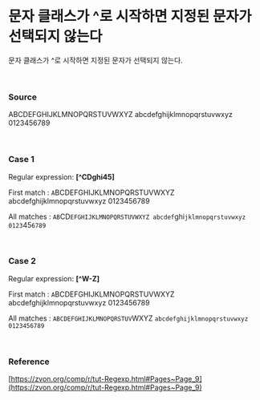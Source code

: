 # 문자 클래스가 ^로 시작하면 지정된 문자가 선택되지 않는다

문자 클래스가 ^로 시작하면 지정된 문자가 선택되지 않는다.

<br>

### Source

ABCDEFGHIJKLMNOPQRSTUVWXYZ abcdefghijklmnopqrstuvwxyz 0123456789

<br>

### Case 1

Regular expression: **[^CDghi45]**

First match : `A`BCDEFGHIJKLMNOPQRSTUVWXYZ abcdefghijklmnopqrstuvwxyz 0123456789

All matches : `AB`CD`EFGHIJKLMNOPQRSTUVWXYZ abcdef`ghi`jklmnopqrstuvwxyz 0123`45`6789`

<br>

### Case 2

Regular expression: **[^W-Z]**

First match : `A`BCDEFGHIJKLMNOPQRSTUVWXYZ abcdefghijklmnopqrstuvwxyz 0123456789

All matches : `ABCDEFGHIJKLMNOPQRSTUV`WXYZ `abcdefghijklmnopqrstuvwxyz 0123456789`

<br>

### Reference

[https://zvon.org/comp/r/tut-Regexp.html#Pages~Page_9](https://zvon.org/comp/r/tut-Regexp.html#Pages~Page_9)